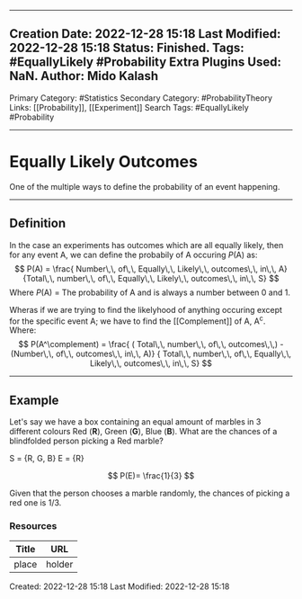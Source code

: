 
---
Creation Date: 2022-12-28 15:18
Last Modified: 2022-12-28 15:18
Status: Finished.
Tags: #EquallyLikely #Probability 
Extra Plugins Used: NaN.
Author: Mido Kalash
---

Primary Category: #Statistics 
Secondary Category: #ProbabilityTheory  
Links: [[Probability]], [[Experiment]]
Search Tags: #EquallyLikely #Probability 

---
# Equally Likely Outcomes

One of the multiple ways to define the probability of an event happening.


---
## Definition

In the case an experiments has outcomes which are all equally likely, then for any event A, we can define the probabily of A occuring *P*(A) as:
$$ 
	P(A) = \frac{
	Number\,\, of\,\, Equally\,\, Likely\,\, outcomes\,\, in\,\, A} 
	{Total\,\, number\,\, of\,\, Equally\,\, Likely\,\, outcomes\,\, in\,\, S}
$$
Where *P*(A) = The probability of A and is always a number between 0 and 1. 

Wheras if we are trying to find the likelyhood of anything occuring except for the specific event A; we have to find the [[Complement]] of A, A<sup>c</sup>. Where:
$$ 
	P(A^\complement) = \frac{
		( Total\,\, number\,\, of\,\,  outcomes\,\,) - (Number\,\, of\,\,  outcomes\,\, in\,\, A)} 
		{ Total\,\, number\,\, of\,\, Equally\,\, Likely\,\, outcomes\,\, in\,\, S} 
$$

---
## Example

Let's say we have a box containing an equal amount of marbles in 3 different colours Red (**R**), Green (**G**), Blue (**B**). What are the chances of a blindfolded person picking a Red marble? 

S = {R, G, B} 
E = {R}

$$
	P(E)= \frac{1}{3} 
$$

Given that the person chooses a marble randomly, the chances of picking a red one is 1/3. 


### Resources

| **Title** | **URL** |
| ----- | ---- |
| place | holder |



Created: 2022-12-28 15:18
Last Modified: 2022-12-28 15:18
